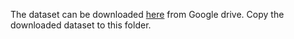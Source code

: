 The dataset can be downloaded [here](https://drive.google.com/open?id=1sMiDGhPYpblkkcQgvq4F5q7w2AINfkgL) from Google drive.
Copy the downloaded dataset to this folder.